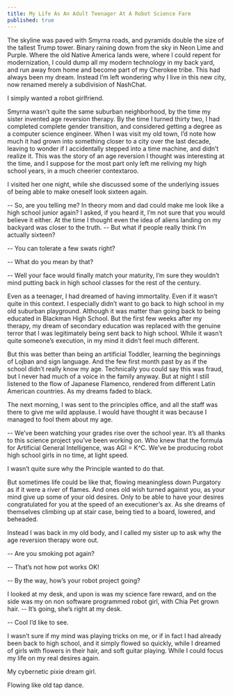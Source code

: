 ```yaml
---
title: My Life As An Adult Teenager At A Robot Science Fare
published: true
---
```

The skyline was paved with Smyrna roads, and pyramids double the size of the tallest Trump tower. Binary raining down from the sky in Neon Lime and Purple. Where the old Native America lands were, where I could repent for modernization, I could dump all my modern technology in my back yard, and run away from home and become part of my Cherokee tribe. This had always been my dream. Instead I’m left wondering why I live in this new city, now renamed merely a subdivision of NashChat.

I simply wanted a robot girlfriend.

Smyrna wasn’t quite the same suburban neighborhood, by the time my sister invented age reversion therapy. By the time I turned thirty two, I had completed complete gender transition, and considered getting a degree as a computer science engineer. When I was visit my old town, I’d note how much it had grown into something closer to a city over the last decade, leaving to wonder if I accidentally stepped into a time machine, and didn’t realize it. This was the story of an age reversion I thought was interesting at the time, and I suppose for the most part only left me reliving my high school years, in a much cheerier contextaroo.

I visited her one night, while she discussed some of the underlying issues of being able to make oneself look sixteen again.

-- So, are you telling me? In theory mom and dad could make me look like a high school junior again? I asked, if you heard it, I’m not sure that you would believe it either. At the time I thought even the idea of aliens landing on my backyard was closer to the truth. -- But what if people really think I’m actually sixteen?

-- You can tolerate a few swats right?

-- What do you mean by that?

-- Well your face would finally match your maturity, I’m sure they wouldn’t mind putting back in high school classes for the rest of the century.

Even as a teenager, I had dreamed of having immortality. Even if it wasn’t quite in this context. I especially didn’t want to go back to high school in my old suburban playground. Although it was matter than going back to being educated in Blackman High School. But the first few weeks after my therapy, my dream of secondary education was replaced with the genuine terror that I was legitimately being sent back to high school. While it wasn’t quite someone’s execution, in my mind it didn’t feel much different.

But this was better than being an artificial Toddler, learning the beginnings of Lojban and sign language. And the few first month past by as if the school didn’t really know my age. Technically you could say this was fraud, but I never had much of a voice in the family anyway. But at night I still listened to the flow of Japanese Flamenco, rendered from different Latin American countries. As my dreams faded to black.

The next morning, I was sent to the principles office, and all the staff was there to give me wild applause. I would have thought it was because I managed to fool them about my age.

-- We’ve been watching your grades rise over the school year. It’s all thanks to this science project you’ve been working on. Who knew that the formula for Artificial General Intelligence, was AGI = K^C. We’ve be producing robot high school girls in no time, at light speed.

I wasn’t quite sure why the Principle wanted to do that.

But sometimes life could be like that, flowing meaningless down Purgatory as if it were a river of flames. And ones old wish turned against you, as your mind give up some of your old desires. Only to be able to have your desires congratulated for you at the speed of an executioner’s ax. As she dreams of themselves climbing up at stair case, being tied to a board, lowered, and beheaded.

Instead I was back in my old body, and I called my sister up to ask why the age reversion therapy wore out.

-- Are you smoking pot again?

-- That’s not how pot works OK!

-- By the way, how’s your robot project going?

I looked at my desk, and upon is was my science fare reward, and on the side was my on non software programmed robot girl, with Chia Pet grown hair. -- It’s going, she’s right at my desk.

-- Cool I’d like to see.

I wasn’t sure if my mind was playing tricks on me, or if in fact I had already been back to high school, and it simply flowed so quickly, while I dreamed of girls with flowers in their hair, and soft guitar playing. While I could focus my life on my real desires again.

My cybernetic pixie dream girl.

Flowing like old tap dance.
